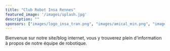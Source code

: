 ```yaml
---
title: "Club Robot Insa Rennes"
featured_image: '/images/splash.jpg'
description: ""
sponsors: ["images/logo_insa_tran.png", "images/amical_min.png", "images/logo_exotec_0.png", "images/faulhaber_front.png", "images/filimprimente3DLogo.jpeg"]
---
```



Bienvenue sur notre site/blog internet, vous y trouverez plein d'information à propos de notre équipe de robotique.